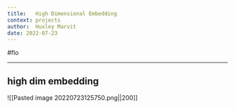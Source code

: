 ```yaml
---
title:   High Dimensional Embedding
context: projects
author:  Huxley Marvit
date: 2022-07-23
---
```


#flo

***

## high dim embedding
![[Pasted image 20220723125750.png||200]]






